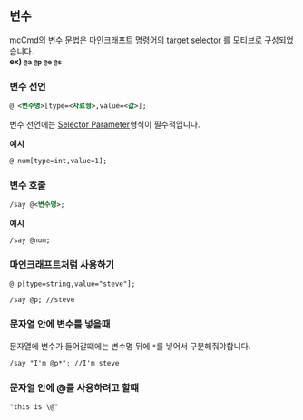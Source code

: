 ## 변수
mcCmd의 변수 문법은 마인크래프트 명령어의 [target selector](https://learn.microsoft.com/en-us/minecraft/creator/documents/targetselectors) 를 모티브로 구성되었습니다.
<br> **ex) `@a` `@p` `@e` `@s`**

### 변수 선언
```xml
@ <변수명>[type=<자료형>,value=<값>];
```
변수 선언에는 [Selector Parameter](https://learn.microsoft.com/en-us/minecraft/creator/documents/targetselectors#selector-parameters)형식이 필수적입니다.

<b>예시</b>
```k
@ num[type=int,value=1];
```

### 변수 호출
```xml
/say @<변수명>;
```
**예시**
```k
/say @num;
```

### 마인크래프트처럼 사용하기
```k
@ p[type=string,value="steve"];

/say @p; //steve
```

### 문자열 안에 변수를 넣을때
문자열에 변수가 들어갈떄에는 변수명 뒤에 `*`를 넣어서 구분해줘야합니다.
```k
/say "I'm @p*"; //I'm steve
```

### 문자열 안에 @를 사용하려고 할떄
```k
"this is \@"
```